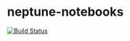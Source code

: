# neptune-notebooks
[![Build Status](https://travis-ci.org/neptune-ml/neptune-notebooks.svg?branch=master)](https://travis-ci.org/neptune-ml/neptune-notebooks)
